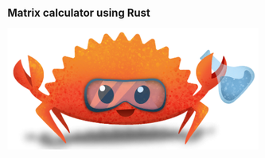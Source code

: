 ## Matrix calculator using Rust

![image](https://raw.githubusercontent.com/MrRevillod/Rustrix/main/image.png)
